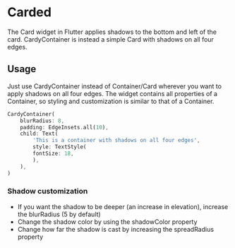 <!--
This README describes the package. If you publish this package to pub.dev,
this README's contents appear on the landing page for your package.

For information about how to write a good package README, see the guide for
[writing package pages](https://dart.dev/guides/libraries/writing-package-pages).

For general information about developing packages, see the Dart guide for
[creating packages](https://dart.dev/guides/libraries/create-library-packages)
and the Flutter guide for
[developing packages and plugins](https://flutter.dev/developing-packages).
-->

# Carded

The Card widget in Flutter applies shadows to the bottom and left of the card. CardyContainer is instead a simple Card with shadows on all four edges.


## Usage

Just use CardyContainer instead of Container/Card wherever you want to apply shadows
on all four edges. The widget contains all properties of a Container, so styling
and customization is similar to that of a Container.


```dart
CardyContainer(
    blurRadius: 8,
    padding: EdgeInsets.all(10),
    child: Text(
        'This is a container with shadows on all four edges',
        style: TextStyle(
        fontSize: 18,
        ),
    ),
)
```

### Shadow customization

- If you want the shadow to be deeper (an increase in elevation), increase the blurRadius (5 by default)
- Change the shadow color by using the shadowColor property
- Change how far the shadow is cast by increasing the spreadRadius property